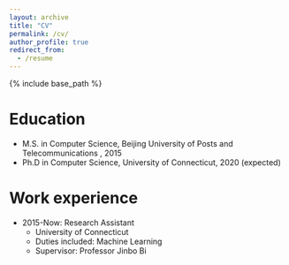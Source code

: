 ```yaml
---
layout: archive
title: "CV"
permalink: /cv/
author_profile: true
redirect_from:
  - /resume
---
```


{% include base_path %}

Education
======
* M.S. in Computer Science, Beijing University of Posts and Telecommunications , 2015
* Ph.D in Computer Science, University of Connecticut, 2020 (expected)

Work experience
======
* 2015-Now: Research Assistant
  * University of Connecticut
  * Duties included: Machine Learning
  * Supervisor: Professor Jinbo Bi

  
